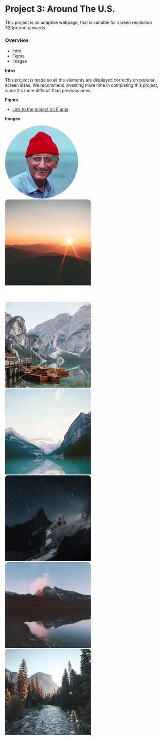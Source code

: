 # Project 3: Around The U.S.

This project is an adaptive webpage, that is suitable for screen resolution 320px and upwards.

### Overview

- Intro
- Figma
- Images

**Intro**

This project is made so all the elements are displayed correctly on popular screen sizes. We recommend investing more time in completing this project, since it's more difficult than previous ones.

**Figma**

- [Link to the project on Figma](https://www.figma.com/file/ii4xxsJ0ghevUOcssTlHZv/Sprint-3%3A-Around-the-US?node-id=0%3A1)

**Images**

![Project Screenshot](./images/Avatar.svg)
![Project Screenshot](./images/bald-mountains.png)
![Project Screenshot](./images/Header.svg)
![Project Screenshot](./images/lago-di-braies.png)
![Project Screenshot](./images/lake-louise.png)
![Project Screenshot](./images/latemar.png)
![Project Screenshot](./images/vanoise-national-park.png)
![Project Screenshot](./images/yosemite-valley.png)

